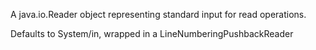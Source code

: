   A java.io.Reader object representing standard input for read operations.

  Defaults to System/in, wrapped in a LineNumberingPushbackReader